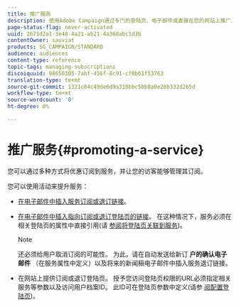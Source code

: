 ```yaml
---
title: 推广服务
description: 使用Adobe Campaign通过专门的登陆页、电子邮件或直接在您的网站上推广服务并吸引客户。
page-status-flag: never-activated
uuid: 2b71d2a1-3e48-4a21-ab21-4a360abc1d36
contentOwner: sauviat
products: SG_CAMPAIGN/STANDARD
audience: audiences
content-type: reference
topic-tags: managing-subscriptions
discoiquuid: 98650305-7abf-456f-8c91-cf0b61f53763
translation-type: tm+mt
source-git-commit: 1321c84c49de6d9a318bbc5bb8a0e28b332d2b5d
workflow-type: tm+mt
source-wordcount: '0'
ht-degree: 0%

---
```



# 推广服务{#promoting-a-service}

您可以通过多种方式将优惠订阅到服务，并让您的访客能够管理其订阅。

您可以使用活动来提升服务：

* [在电子邮件中插入服务订阅或退订链接](../../designing/using/links.md#inserting-a-link)。

* [在电子邮件中插入指向订阅或退订登陆页的链接](../../designing/using/links.md)。 在这种情况下，服务必须在相关登陆页的属性中直接引用(请 [参阅将登陆页关联到服务](../../channels/using/configuring-landing-page.md#linking-a-landing-page-to-a-service))。

   >[!NOTE]
   >
   >还必须给用户取消订阅的可能性。 为此，请在自动发送给新订 <b>户的确认电子邮件</b> （在服务属性中定义）以及将来的新闻稿电子邮件中插入服务退订链接。

* 在网站上提供订阅或退订登陆页。 授予您访问登陆页权限的URL必须指定相关服务等参数以及访问用户档案ID。 此ID可在登陆页参数中定义(请参 [阅配置登陆页](../../channels/using/configuring-landing-page.md))。

